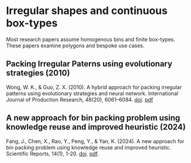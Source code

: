 # Irregular shapes and continuous box-types

Most research papers assume homogenous bins and finite box-types. These papers examine polygons and bespoke use cases. 

## Packing Irregular Paterns using evolutionary strategies (2010)

Wong, W. K., & Guo, Z. X. (2010). A hybrid approach for packing irregular patterns using evolutionary strategies and neural network. International Journal of Production Research, 48(20), 6061–6084. [doi](https://doi.org/10.1080/00207540903246631). [pdf](Irregular_shapes.pdf)

## A new approach for bin packing problem using knowledge reuse and improved heuristic (2024)

Fang, J., Chen, X., Rao, Y., Peng, Y., & Yan, K. (2024). A new approach for bin packing problem using knowledge reuse and improved heuristic. Scientific Reports, 14(1), 1-20. [doi](https://doi.org/10.1038/s41598-024-81749-5). [pdf](Knowledge_Reuse.pdf).

